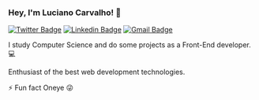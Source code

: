 ### Hey, I'm Luciano Carvalho! 👋

[![Twitter Badge](https://img.shields.io/badge/-@lucarvalho7-6633cc?style=flat-square&labelColor=6633cc&logo=twitter&logoColor=white&link=https://twitter.com/lucarvalho7)](https://twitter.com/lucarvalho7) 
[![Linkedin Badge](https://img.shields.io/badge/-Luciano%20Carvalho-6633cc?style=flat-square&logo=Linkedin&logoColor=white&link=https://linkedin.com/in/luciano-carvalho-66012016a/)](https://linkedin.com/in/luciano-carvalho-66012016a/) 
[![Gmail Badge](https://img.shields.io/badge/-lucianocarvallho7@gmail.com-6633cc?style=flat-square&logo=Gmail&logoColor=white&link=mailto:lucianocarvallho7@gmail.com)](mailto:lucianocarvallho7@gmail.com)

I study Computer Science and do some projects as a Front-End developer. 💻

Enthusiast of the best web development technologies.

⚡ Fun fact Oneye 😜
